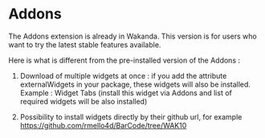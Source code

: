 Addons
======

The Addons extension is already in Wakanda. This version is for users who want to try the latest stable features available. 

Here is what is different from the pre-installed version of the Addons :

1. Download of multiple widgets at once : if you add the attribute externalWidgets in your package, these widgets will also be installed. Example : Widget Tabs (install this widget via Addons and list of required widgets will be also installed)
 

2. Possibility to install widgets directly by their github url, for example https://github.com/rmello4d/BarCode/tree/WAK10

